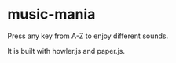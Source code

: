 # music-mania

Press any key from A-Z to enjoy different sounds.

It is built with howler.js and paper.js.
